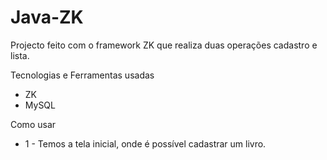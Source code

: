 # Java-ZK
Projecto feito com o framework ZK que realiza duas operações cadastro e lista.

Tecnologias e Ferramentas usadas
* ZK
* MySQL

Como usar
* 1 - Temos a tela inicial, onde é possível cadastrar um livro.
